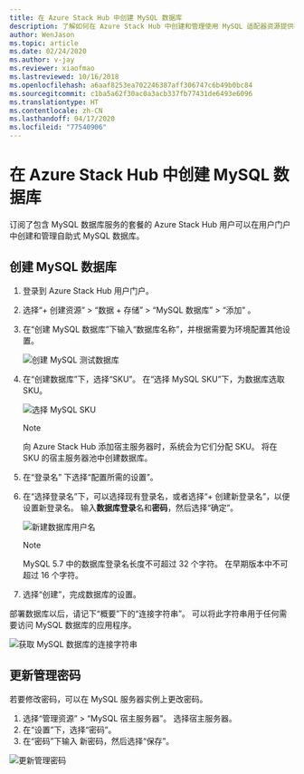 ```yaml
---
title: 在 Azure Stack Hub 中创建 MySQL 数据库
description: 了解如何在 Azure Stack Hub 中创建和管理使用 MySQL 适配器资源提供程序预配的 MySQL 数据库。
author: WenJason
ms.topic: article
ms.date: 02/24/2020
ms.author: v-jay
ms.reviewer: xiaofmao
ms.lastreviewed: 10/16/2018
ms.openlocfilehash: a6aaf8253ea702246387aff306747c6b49b0bc84
ms.sourcegitcommit: c1ba5a62f30ac0a3acb337fb77431de6493e6096
ms.translationtype: HT
ms.contentlocale: zh-CN
ms.lasthandoff: 04/17/2020
ms.locfileid: "77540906"
---
```

# <a name="create-mysql-databases-in-azure-stack-hub"></a>在 Azure Stack Hub 中创建 MySQL 数据库
订阅了包含 MySQL 数据库服务的套餐的 Azure Stack Hub 用户可以在用户门户中创建和管理自助式 MySQL 数据库。

## <a name="create-a-mysql-database"></a>创建 MySQL 数据库

1. 登录到 Azure Stack Hub 用户门户。
2. 选择“+ 创建资源”   > “数据 + 存储”   > “MySQL 数据库”   > “添加”  。
3. 在“创建 MySQL 数据库”下输入“数据库名称”，并根据需要为环境配置其他设置。 

    ![创建 MySQL 测试数据库](./media/azure-stack-mysql-rp-deploy/mysql-create-db-a.png)

4. 在“创建数据库”下，选择“SKU”。   在“选择 MySQL SKU”下，为数据库选取 SKU。 

    ![选择 MySQL SKU](./media/azure-stack-mysql-rp-deploy/mysql-select-sku.png)

    >[!Note]
    >向 Azure Stack Hub 添加宿主服务器时，系统会为它们分配 SKU。 将在 SKU 的宿主服务器池中创建数据库。

5. 在“登录名”  下选择“配置所需的设置”。
6. 在“选择登录名”下，可以选择现有登录名，或者选择“+ 创建新登录名”，以便设置新登录名。    输入**数据库登录**名和**密码**，然后选择“确定”。 

    ![新建数据库用户名](./media/azure-stack-mysql-rp-deploy/create-new-login.png)

    >[!NOTE]
    >MySQL 5.7 中的数据库登录名长度不可超过 32 个字符。 在早期版本中不可超过 16 个字符。

7. 选择“创建”，完成数据库的设置。 

部署数据库以后，请记下“概要”下的“连接字符串”。   可以将此字符串用于任何需要访问 MySQL 数据库的应用程序。

![获取 MySQL 数据库的连接字符串](./media/azure-stack-mysql-rp-deploy/mysql-db-created-a.png)

## <a name="update-the-administrative-password"></a>更新管理密码

若要修改密码，可以在 MySQL 服务器实例上更改密码。

1. 选择“管理资源” > “MySQL 宿主服务器”。  选择宿主服务器。
2. 在“设置”下，选择“密码”。  
3. 在“密码”下输入  新密码，然后选择“保存”。 

![更新管理密码](./media/azure-stack-mysql-rp-deploy/mysql-update-password.png)

